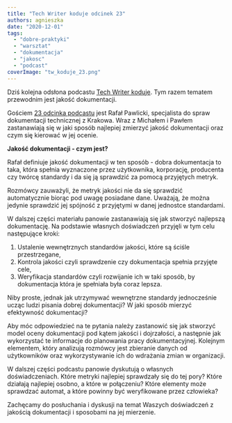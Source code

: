 ```yaml
---
title: "Tech Writer koduje odcinek 23"
authors: agnieszka
date: "2020-12-01"
tags:
  - "dobre-praktyki"
  - "warsztat"
  - "dokumentacja"
  - "jakosc"
  - "podcast"
coverImage: "tw_koduje_23.png"
---
```


Dziś kolejna odsłona podcastu
[Tech Writer koduje](https://techwriterkoduje.pl/). Tym razem tematem przewodnim
jest jakość dokumentacji.

<!--truncate-->

Gościem
[23 odcinka podcastu](https://anchor.fm/docdeveloper/episodes/23-Tech-Writer-mierzy-jako-dokumentacji--czyli-co-i-jak-sprawdza-emralt)
jest Rafał Pawlicki, specjalista do spraw dokumentacji technicznej z Krakowa.
Wraz z Michałem i Pawłem zastanawiają się w jaki sposób najlepiej zmierzyć
jakość dokumentacji oraz czym się kierować w jej ocenie.

**Jakość dokumentacji - czym jest?**

Rafał definiuje jakość dokumentacji w ten sposób - dobra dokumentacja to taka,
która spełnia wyznaczone przez użytkownika, korporację, producenta czy twórcę
standardy i da się ją sprawdzić za pomocą przyjętych metryk.

Rozmówcy zauważyli, że metryk jakości nie da się sprawdzić automatycznie biorąc
pod uwagę posiadane dane. Uważają, że można jedynie sprawdzić jej spójność z
przyjętymi w danej jednostce standardami.

W dalszej części materiału panowie zastanawiają się jak stworzyć najlepszą
dokumentację. Na podstawie własnych doświadczeń przyjęli w tym celu następujące
kroki:

1. Ustalenie wewnętrznych standardów jakości, które są ściśle przestrzegane,
2. Kontrola jakości czyli sprawdzenie czy dokumentacja spełnia przyjęte cele,
3. Weryfikacja standardów czyli rozwijanie ich w taki sposób, by dokumentacja
   która je spełniała była coraz lepsza.

Niby proste, jednak jak utrzymywać wewnętrzne standardy jednocześnie ucząc ludzi
pisania dobrej dokumentacji? W jaki sposób mierzyć efektywność dokumentacji?

Aby móc odpowiedzieć na te pytania należy zastanowić się jak stworzyć model
oceny dokumentacji pod kątem jakości i dojrzałości, a następnie jak wykorzystać
te informacje do planowania pracy dokumentacyjnej. Kolejnym elementem, który
analizują rozmówcy jest zbieranie danych od użytkowników oraz wykorzystywanie
ich do wdrażania zmian w organizacji.

W dalszej części podcastu panowie dyskutują o własnych doświadczeniach. Które
metryki najlepiej sprawdzały się do tej pory? Które działają najlepiej osobno, a
które w połączeniu? Które elementy może sprawdzać automat, a które powinny być
weryfikowane przez człowieka?

Zachęcamy do posłuchania i dyskusji na temat Waszych doświadczeń z jakością
dokumentacji i sposobami na jej mierzenie.
